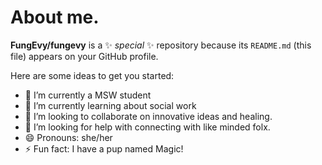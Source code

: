 # About me.


**FungEvy/fungevy** is a ✨ _special_ ✨ repository because its `README.md` (this file) appears on your GitHub profile.

Here are some ideas to get you started:

- 🔭 I’m currently a MSW student
- 🌱 I’m currently learning about social work
- 👯 I’m looking to collaborate on innovative ideas and healing.
- 🤔 I’m looking for help with connecting with like minded folx.
- 😄 Pronouns: she/her
- ⚡ Fun fact: I have a pup named Magic!

